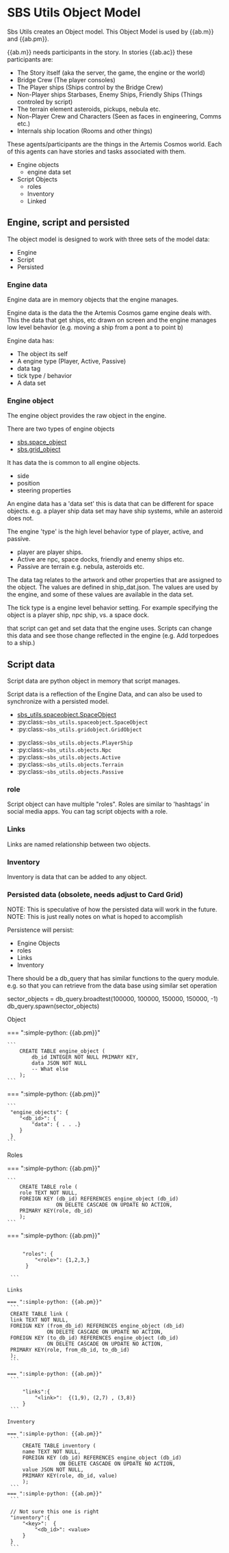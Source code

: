 
# SBS Utils Object Model

Sbs Utils creates an Object model. This Object Model is used by {{ab.m}} and {{ab.pm}}.

{{ab.m}} needs participants in the story. In stories {{ab.ac}} these participants are:

- The Story itself (aka the server, the game, the engine or the world)
- Bridge Crew (The player consoles)
- The Player ships (Ships control by the Bridge Crew)
- Non-Player ships Starbases, Enemy Ships, Friendly Ships (Things controled by script)
- The terrain element asteroids, pickups, nebula etc.
- Non-Player Crew and Characters (Seen as faces in engineering, Comms etc.)
- Internals ship location (Rooms and other things)

These agents/participants are the things in the Artemis Cosmos world. Each of this agents can have stories and tasks associated with them. 


* Engine objects
    * engine data set
* Script Objects
    * roles
    * Inventory
    * Linked


## Engine, script and persisted


The object model is designed to work with three sets of the model data: 

* Engine
* Script
* Persisted

### Engine data

Engine data are in memory objects that the engine manages.

Engine data is the data the the Artemis Cosmos game engine deals with. This the data that get ships, etc drawn on screen and the engine manages low level behavior (e.g. moving a ship from a pont a to point b)

Engine data has:

* The object its self
* A engine type (Player, Active, Passive)
* data tag
* tick type / behavior
* A data set

### Engine object 

The engine object provides the raw object in the engine.

There are two types of engine objects 

* [sbs.space_object](../api/engine/sbs.md/#sbs.space_object)
* [sbs.grid_object](../api/engine/sbs.md/#sbs.grid_object)


 It has data the is common to all engine objects.

* side
* position
* steering properties

An engine data has a 'data set' this is data that can be different for space objects. e.g. a player ship data set may have ship systems, while an asteroid does not.

The engine 'type' is the high level behavior type of player, active, and passive. 

* player are player ships.
* Active are npc, space docks, friendly and enemy ships etc.
* Passive are terrain e.g. nebula, asteroids etc.

The data tag relates to the artwork and other properties that are assigned to the object. The values are defined in ship_dat.json. The values are used by the engine, and some of these values are available in the data set.

The tick type is a engine level behavior setting. For example specifying the object is a player ship, npc ship, vs. a space dock.

that script can get and set data that the engine uses. Scripts can change this data and see those change reflected in the engine (e.g. Add torpedoes to a ship.)


## Script data

Script data are python object in memory that script manages.

Script data is a reflection of the Engine Data, and can also be used to synchronize with a persisted model.


* [sbs_utils.spaceobject.SpaceObject](../api/engine/sbs.md/#sbs.space_object)
*  :py:class:`~sbs_utils.spaceobject.SpaceObject`
*  :py:class:`~sbs_utils.gridobject.GridObject`



- :py:class:`~sbs_utils.objects.PlayerShip`
- :py:class:`~sbs_utils.objects.Npc` 
- :py:class:`~sbs_utils.objects.Active`
- :py:class:`~sbs_utils.objects.Terrain`
- :py:class:`~sbs_utils.objects.Passive`

### role

Script object can have multiple "roles". Roles are similar to 'hashtags' in social media apps. You can tag script objects with a role. 

### Links 

Links are named relationship between two objects.


### Inventory

Inventory is data that can be added to any object.





### Persisted data (obsolete, needs adjust to Card Grid)

NOTE: This is speculative of how the persisted data will work in the future.
NOTE: This is just really notes on what is hoped to accomplish



Persistence will persist:

* Engine Objects 
* roles
* Links
* Inventory


There should be a db_query that has similar functions to the query module.
e.g. so that you can retrieve from the data base using similar set operation

sector_objects = db_query.broadtest(100000, 100000, 150000, 150000, -1)
db_query.spawn(sector_objects)


Object

=== ":simple-python: {{ab.pm}}"

    ```
        CREATE TABLE engine_object (
            db_id INTEGER NOT NULL PRIMARY KEY,
            data JSON NOT NULL
            -- What else 
        );
    ```

=== ":simple-python: {{ab.pm}}"

    ```
     "engine_objects": {
        "<db_id>": {
            "data": { . . .}
        }
     }
    ```

Roles

=== ":simple-python: {{ab.pm}}"

    ```
        CREATE TABLE role (
        role TEXT NOT NULL,
        FOREIGN KEY (db_id) REFERENCES engine_object (db_id) 
                    ON DELETE CASCADE ON UPDATE NO ACTION,
        PRIMARY KEY(role, db_id)
        );
    ```

=== ":simple-python: {{ab.pm}}"

   ```

        "roles": {
            "<role>": {1,2,3,}
         }

    ```

Links

=== ":simple-python: {{ab.pm}}"
    ```
    CREATE TABLE link (
    link TEXT NOT NULL,
    FOREIGN KEY (from_db_id) REFERENCES engine_object (db_id) 
                ON DELETE CASCADE ON UPDATE NO ACTION,
    FOREIGN KEY (to_db_id) REFERENCES engine_object (db_id) 
                ON DELETE CASCADE ON UPDATE NO ACTION,
    PRIMARY KEY(role, from_db_id, to_db_id)
    );
    ```

=== ":simple-python: {{ab.pm}}"
    ```

        "links":{
            "<link>":  {(1,9), (2,7) , (3,8)}
        }     
    ```

Inventory

=== ":simple-python: {{ab.pm}}"
    ```
        CREATE TABLE inventory (
        name TEXT NOT NULL,
        FOREIGN KEY (db_id) REFERENCES engine_object (db_id) 
                    ON DELETE CASCADE ON UPDATE NO ACTION,
        value JSON NOT NULL,
        PRIMARY KEY(role, db_id, value)
        );
    ```
=== ":simple-python: {{ab.pm}}"
    ```

    // Not sure this one is right
    "inventory":{
        "<key>":  {
            "<db_id>": <value>
        }
    }     
    ```